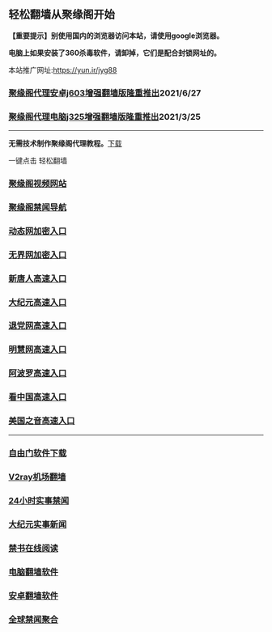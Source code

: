 ## 轻松翻墙从聚缘阁开始

**【重要提示】别使用国内的浏览器访问本站，请使用google浏览器。**

**电脑上如果安装了360杀毒软件，请卸掉，它们是配合封锁网址的。**

本站推广网址:https://yun.ir/jyg88

### [聚缘阁代理安卓j603增强翻墙版隆重推出](https://gitlab.com/juyuange/2/-/raw/master/j603.apk)2021/6/27

### [聚缘阁代理电脑j325增强翻墙版隆重推出](https://gitlab.com/juyuange/2/-/raw/master/j325dn.rar)2021/3/25

***



**无需技术制作聚缘阁代理教程。**[下载](https://gitlab.com/j25414/jyg/-/raw/master/jygdl.rar)

一键点击 轻松翻墙



### [聚缘阁视频网站](https://vvg-breeze-7d70.svnpgyiu.workers.dev)

### [聚缘阁禁闻导航](https://d3.ebra7.gq/)

### [动态网加密入口](https://88.apioo.cf/duyytt/t444p)

### [无界网加密入口](https://88.apioo.cf/avvru/n12t)

### [新唐人高速入口](https://88.apioo.cf/ooort/a5t)

### [大纪元高速入口](https://88.apioo.cf/yeep/e7b)

### [退党网高速入口](https://88.apioo.cf/akttw/w8e)

### [明慧网高速入口](https://88.apioo.cf/utttb/e3w)

### [阿波罗高速入口](https://88.apioo.cf/aso5p/p13a)

### [看中国高速入口](https://88.apioo.cf/aa5ker/p11n)

### [美国之音高速入口](https://88.apioo.cf/nn3kl/y18m)

***






### [自由门软件下载](https://git.io/skyfree)

### [V2ray机场翻墙](https://github.com/bannedbook/fanqiang/wiki/V2ray%E6%9C%BA%E5%9C%BA)

### [24小时实事禁闻](https://github.com/fyvn2199/djy/blob/master/gb/n24hr.md?dfh#1)

### [大纪元实事新闻](https://github.com/fyvn2199/djy/blob/master/gb/nsc413.md?dfh#1)

### [禁书在线阅读](https://github.com/txyzum203/djy/blob/master/gb/9p.md?flntdtv#1)

### [电脑翻墙软件](https://github.com/Alvin9999/new-pac/wiki)

### [安卓翻墙软件](https://git.io/afq)

### [全球禁闻聚合](https://github.com/gfw-breaker/banned-news1/blob/master/README.md)












